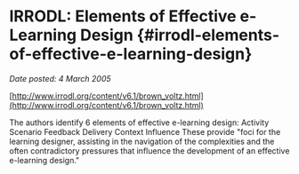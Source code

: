 # IRRODL: Elements of Effective e-Learning Design {#irrodl-elements-of-effective-e-learning-design}

_Date posted: 4 March 2005_

[http://www.irrodl.org/content/v6.1/brown_voltz.html](http://www.irrodl.org/content/v6.1/brown_voltz.html)

The authors identify 6 elements of effective e-learning design: Activity Scenario Feedback Delivery Context Influence These provide "foci for the learning designer, assisting in the navigation of the complexities and the often contradictory pressures that influence the development of an effective e-learning design."